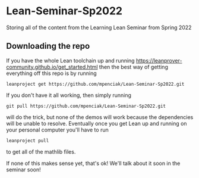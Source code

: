 # Lean-Seminar-Sp2022

Storing all of the content from the Learning Lean Seminar from Spring 2022

## Downloading the repo

If you have the whole Lean toolchain up and running <https://leanprover-community.github.io/get_started.html> then the best way of getting everything off this repo is by running

```[bash]
leanproject get https://github.com/mpenciak/Lean-Seminar-Sp2022.git
```

If you don't have it all working, then simply running

```[bash]
git pull https://github.com/mpenciak/Lean-Seminar-Sp2022.git
```

will do the trick, but none of the demos will work because the dependencies will be unable to resolve. Eventually once you get Lean up and running on your personal computer you'll have to run

```[bash]
leanproject pull
```

to get all of the mathlib files.

If none of this makes sense yet, that's ok! We'll talk about it soon in the seminar soon!
